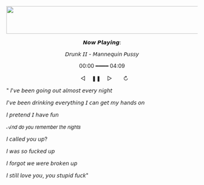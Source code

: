 <p align="center">
     <img width="575" height="73" src="https://i.postimg.cc/C5Rj2FRm/59bf563c.gif">
</p>

<p align="center">
𝙉𝙤𝙬 𝙋𝙡𝙖𝙮𝙞𝙣𝙜:

<p align="center">
𝘋𝘳𝘶𝘯𝘬 𝘐𝘐 - 𝘔𝘢𝘯𝘯𝘦𝘲𝘶𝘪𝘯 𝘗𝘶𝘴𝘴𝘺

<p align="center">
00:00 ━━━━ 04:09

<p align="center">
  ㅤ◁ㅤ ❚❚ ㅤ▷ ㅤㅤ↻﻿

" 𝐼'𝘷𝘦 𝘣𝘦𝘦𝘯 𝘨𝘰𝘪𝘯𝘨 𝘰𝘶𝘵 𝘢𝘭𝘮𝘰𝘴𝘵 𝘦𝘷𝘦𝘳𝘺 𝘯𝘪𝘨𝘩𝘵

𝐼'𝘷𝘦 𝘣𝘦𝘦𝘯 𝘥𝘳𝘪𝘯𝘬𝘪𝘯𝘨 𝘦𝘷𝘦𝘳𝘺𝘵𝘩𝘪𝘯𝘨 𝘐 𝘤𝘢𝘯 𝘨𝘦𝘵 𝘮𝘺 𝘩𝘢𝘯𝘥𝘴 𝘰𝘯

𝐼 𝘱𝘳𝘦𝘵𝘦𝘯𝘥 𝘐 𝘩𝘢𝘷𝘦 𝘧𝘶𝘯

𝒜𝘯𝘥 𝘥𝘰 𝘺𝘰𝘶 𝘳𝘦𝘮𝘦𝘮𝘣𝘦𝘳 𝘵𝘩𝘦 𝘯𝘪𝘨𝘩𝘵𝘴

𝐼 𝘤𝘢𝘭𝘭𝘦𝘥 𝘺𝘰𝘶 𝘶𝘱?

𝐼 𝘸𝘢𝘴 𝘴𝘰 𝘧𝘶𝘤𝘬𝘦𝘥 𝘶𝘱

𝐼 𝘧𝘰𝘳𝘨𝘰𝘵 𝘸𝘦 𝘸𝘦𝘳𝘦 𝘣𝘳𝘰𝘬𝘦𝘯 𝘶𝘱

𝐼 𝘴𝘵𝘪𝘭𝘭 𝘭𝘰𝘷𝘦 𝘺𝘰𝘶, 𝘺𝘰𝘶 𝘴𝘵𝘶𝘱𝘪𝘥 𝘧𝘶𝘤𝘬"

<p align="center">
  <img width="382" height="12" src="https://i.postimg.cc/KvBZLDpL/a580f1de.gif">
</p>

